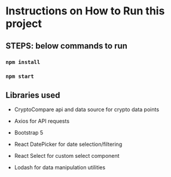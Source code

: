 # Instructions on How to Run this project

## STEPS: below commands to run ##

### `npm install`

### `npm start`


## Libraries used ##

* CryptoCompare api and data source for crypto data points

* Axios for API requests

* Bootstrap 5

* React DatePicker for date selection/filtering

* React Select for custom select component

* Lodash for data manipulation utilities